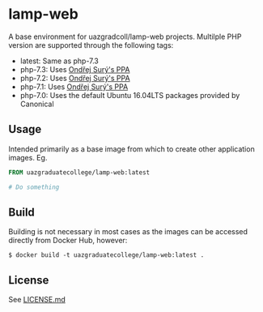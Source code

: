 # lamp-web

A base environment for uazgradcoll/lamp-web projects.
Multilple PHP version are supported through the following tags:

- latest: Same as php-7.3
- php-7.3: Uses [Ondřej Surý's PPA](https://launchpad.net/~ondrej/+archive/ubuntu/php)
- php-7.2: Uses [Ondřej Surý's PPA](https://launchpad.net/~ondrej/+archive/ubuntu/php)
- php-7.1: Uses [Ondřej Surý's PPA](https://launchpad.net/~ondrej/+archive/ubuntu/php)
- php-7.0: Uses the default Ubuntu 16.04LTS packages provided by Canonical

## Usage

Intended primarily as a base image from which to create other application images. Eg.

```Dockerfile
FROM uazgraduatecollege/lamp-web:latest

# Do something
```

## Build

Building is not necessary in most cases as the images can be accessed directly from Docker Hub, however:

```
$ docker build -t uazgraduatecollege/lamp-web:latest .
```

## License

See [LICENSE.md](LICENSE.md)

